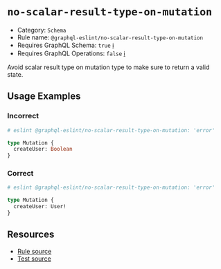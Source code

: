 # `no-scalar-result-type-on-mutation`

- Category: `Schema`
- Rule name: `@graphql-eslint/no-scalar-result-type-on-mutation`
- Requires GraphQL Schema: `true` [ℹ️](../../README.md#extended-linting-rules-with-graphql-schema)
- Requires GraphQL Operations: `false` [ℹ️](../../README.md#extended-linting-rules-with-siblings-operations)

Avoid scalar result type on mutation type to make sure to return a valid state.

## Usage Examples

### Incorrect

```graphql
# eslint @graphql-eslint/no-scalar-result-type-on-mutation: 'error'

type Mutation {
  createUser: Boolean
}
```

### Correct

```graphql
# eslint @graphql-eslint/no-scalar-result-type-on-mutation: 'error'

type Mutation {
  createUser: User!
}
```

## Resources

- [Rule source](../../packages/plugin/src/rules/no-scalar-result-type-on-mutation.ts)
- [Test source](../../packages/plugin/tests/no-scalar-result-type-on-mutation.spec.ts)
